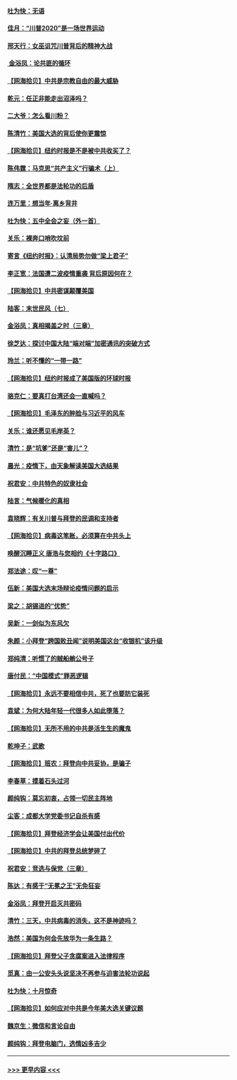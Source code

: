#### [吐为快：无语](../pages/nsc993/n12518588.md?t=11030702) 
#### [佳月：“川普2020”是一场世界运动](../pages/nsc993/n12518581.md?t=11030702) 
#### [邢天行：女巫诅咒川普背后的精神大战](../pages/nsc993/n12517257.md?t=11030702) 
#### [ 金浴凤：论共匪的循环](../pages/nsc993/n12517133.md?t=11030702) 
#### [【网海拾贝】中共是宗教自由的最大威胁](../pages/nsc993/n12516879.md?t=11030702) 
#### [乾元：任正非能走出沼泽吗？](../pages/nsc993/n12515831.md?t=11030702) 
#### [二大爷：怎么看川粉？](../pages/nsc993/n12515820.md?t=11030702) 
#### [陈清竹：美国大选的背后使你更震惊](../pages/nsc993/n12515589.md?t=11030702) 
#### [【网海拾贝】纽约时报是不是被中共收买了？](../pages/nsc993/n12515122.md?t=11030702) 
#### [陈伟霆：马克思“共产主义”行骗术（上）](../pages/nsc993/n12510217.md?t=11030702) 
#### [隋志：全世界都是法轮功的后盾](../pages/nsc993/n12510636.md?t=11030702) 
#### [连万里：想当年‧离乡背井](../pages/nsc993/n12510623.md?t=11030702) 
#### [吐为快：五中全会之妄（外一首）](../pages/nsc993/n12510470.md?t=11030702) 
#### [关乐：裸奔口哨吹坟前](../pages/nsc993/n12510403.md?t=11030702) 
#### [寄言《纽约时报》：认清局势勿做“梁上君子”](../pages/nsc993/n12510042.md?t=11030702) 
#### [李正宽：法国遭二波疫情重袭 背后原因何在？](../pages/nsc993/n12509971.md?t=11030702) 
#### [【网海拾贝】中共密谋颠覆美国](../pages/nsc993/n12509816.md?t=11030702) 
#### [陆客：末世民风（七）](../pages/nsc993/n12507822.md?t=11030702) 
#### [金浴凤：真相揭盖之时（三章）](../pages/nsc993/n12507804.md?t=11030702) 
#### [徐芝达：探讨中国大陆“端对端”加密通讯的突破方式](../pages/nsc993/n12507682.md?t=11030702) 
#### [玲兰：听不懂的“一带一路”](../pages/nsc993/n12507669.md?t=11030702) 
#### [【网海拾贝】纽约时报成了美国版的环球时报](../pages/nsc993/n12507053.md?t=11030702) 
#### [骆克仁：要真打台湾还会一直喊吗？](../pages/nsc993/n12506843.md?t=11030702) 
#### [【网海拾贝】毛泽东的肿脸与习近平的风车](../pages/nsc993/n12504537.md?t=11030702) 
#### [关乐：谁还愿见毛岸英？](../pages/nsc993/n12503866.md?t=11030702) 
#### [清竹：是“坑爹”还是“害儿”？](../pages/nsc993/n12503034.md?t=11030702) 
#### [晨光：疫情下，由天象解读美国大选结果](../pages/nsc993/n12502536.md?t=11030702) 
#### [祝君安：中共特色的奴隶社会](../pages/nsc993/n12501529.md?t=11030702) 
#### [陆言：气候暖化的真相](../pages/nsc993/n12501183.md?t=11030702) 
#### [袁晓辉：有关川普与拜登的民调和支持者](../pages/nsc993/n12500433.md?t=11030702) 
#### [【网海拾贝】病毒这笔账，必须算在中共头上](../pages/nsc993/n12500320.md?t=11030702) 
#### [唤醒沉睡正义 唐浩与您相约《十字路口》](../pages/nsc993/n12497980.md?t=11030702) 
#### [郑法途：叹“一尊”](../pages/nsc993/n12498837.md?t=11030702) 
#### [伍新：美国大选末场辩论疫情问题的启示](../pages/nsc993/n12498829.md?t=11030702) 
#### [梁之：胡锡进的“优势”](../pages/nsc993/n12498780.md?t=11030702) 
#### [吴新：一剑似为东风欠](../pages/nsc993/n12498772.md?t=11030702) 
#### [朱颜：小拜登“跨国败丑闻”说明美国这台“收银机”该升级](../pages/nsc993/n12498731.md?t=11030702) 
#### [郑纯清：听惯了的贼船艄公号子](../pages/nsc993/n12498721.md?t=11030702) 
#### [唐付民：“中国模式”罪恶逻辑](../pages/nsc993/n12498310.md?t=11030702) 
#### [【网海拾贝】永远不要相信中共，死了也要防它装死](../pages/nsc993/n12498162.md?t=11030702) 
#### [袁斌：为何大陆年轻一代很多人如此堕落？](../pages/nsc993/n12495696.md?t=11030702) 
#### [【网海拾贝】无所不用的中共是活生生的魔鬼](../pages/nsc993/n12495621.md?t=11030702) 
#### [乾坤子：武歌](../pages/nsc993/n12493391.md?t=11030702) 
#### [【网海拾贝】班农：拜登向中共妥协，是骗子](../pages/nsc993/n12492877.md?t=11030702) 
#### [李春草：摸着石头过河](../pages/nsc993/n12491121.md?t=11030702) 
#### [颜纯钩：莫忘初衷，占领一切民主阵地](../pages/nsc993/n12490965.md?t=11030702) 
#### [尘客：成都大学党委书记自杀有感](../pages/nsc993/n12490950.md?t=11030702) 
#### [【网海拾贝】拜登经济学会让美国付出代价](../pages/nsc993/n12489662.md?t=11030702) 
#### [【网海拾贝】中共的拜登总统梦碎了](../pages/nsc993/n12487896.md?t=11030702) 
#### [祝君安：竞选与保党（三章）](../pages/nsc993/n12487258.md?t=11030702) 
#### [陈达：有感于“无冕之王”无免狂妄](../pages/nsc993/n12485133.md?t=11030702) 
#### [金浴凤：拜登开启灭共密码](../pages/nsc993/n12485125.md?t=11030702) 
#### [清竹：三天，中共病毒的消失，这不是神迹吗？](../pages/nsc993/n12485027.md?t=11030702) 
#### [浩然：美国为何会先放华为一条生路？](../pages/nsc993/n12484997.md?t=11030702) 
#### [【网海拾贝】拜登父子贪腐案进入法律程序](../pages/nsc993/n12484957.md?t=11030702) 
#### [觅真：由一公安头头说坚决不再参与迫害法轮功说起](../pages/nsc993/n12484212.md?t=11030702) 
#### [吐为快：十月惊奇](../pages/nsc993/n12484172.md?t=11030702) 
#### [【网海拾贝】如何应对中共是今年美大选关键议题](../pages/nsc993/n12483755.md?t=11030702) 
#### [魏京生：微信和言论自由](../pages/nsc993/n12483372.md?t=11030702) 
#### [颜纯钩：拜登电脑门，选情凶多吉少](../pages/nsc993/n12482666.md?t=11030702) 

----
#### [ >>> 更早内容 <<< ](../indexes/nsc993-earlier.md)
